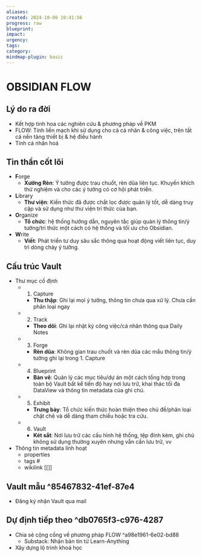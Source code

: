 ```yaml
---
aliases: 
created: 2024-10-06 10:41:56
progress: raw
blueprint: 
impact: 
urgency: 
tags: 
category: 
mindmap-plugin: basic
---
```


# OBSIDIAN FLOW

## Lý do ra đời
- Kết hợp tinh hoa các nghiên cứu & phương pháp về PKM
- FLOW: Tính liền mạch khi sử dụng cho cả cá nhân & công việc, trên tất cả nền tảng thiết bị & hệ điều hành
- Tính cá nhân hoá

## Tin thần cốt lõi
- **F**orge
	- **Xưởng Rèn**: Ý tưởng được trau chuốt, rèn dũa liên tục. Khuyến khích thử nghiệm và cho các ý tưởng có cơ hội phát triển.
- **L**ibrary
	- **Thư viện**: Kiến thức đã được chắt lọc được quản lý tốt, dễ dàng truy cập và sử dụng như thư viện tri thức của bạn.
- **O**rganize
	- **Tổ chức**: hệ thống hướng dẫn, nguyên tắc giúp quản lý thông tin/ý tưởng/tri thức một cách có hệ thống và tối ưu cho Obsidian.
- **W**rite
	- **Viết**: Phát triển tư duy sâu sắc thông qua hoạt động viết liên tục, duy trì dòng chảy ý tưởng.

## Cấu trúc Vault
- Thư mục cố định
	- 1. Capture
		- **Thu thập**: Ghi lại mọi ý tưởng, thông tin chưa qua xử lý. Chưa cần phân loại ngay
	- 2. Track
		- **Theo dõi**: Ghi lại nhật ký công việc/cá nhân thông qua Daily Notes
	- 3. Forge
		- **Rèn dũa**: Không gian trau chuốt và rèn dũa các mẩu thông tin/ý tưởng ghi lại trong 1. Capture
	- 4. Blueprint
		- **Bản vẽ**: Quản lý các mục tiêu/dự án một cách tổng hợp trong toàn bộ Vault bất kể tiến độ hay nơi lưu trữ, khai thác tối đa DataView và thông tin metadata của ghi chú.
	- 5. Exhibit
		- **Trưng bày**: Tổ chức kiến thức hoàn thiện theo chủ đề/phân loại chặt chẽ và dễ dàng tham chiếu hoặc tra cứu.
	- 6. Vault
		- **Két sắt**: Nơi lưu trữ các cấu hình hệ thống, tệp đính kèm, ghi chú không sử dụng thường xuyên nhưng vẫn cần lưu trữ, vv
- Thông tin metadata linh hoạt
	- properties
	- tags #
	- wikilink [[]]

## Vault mẫu ^85467832-41ef-87e4
- Đăng ký nhận Vault qua mail

## Dự định tiếp theo ^db0765f3-c976-4287
- Chia sẻ cộng cồng về phương pháp FLOW ^a98e1961-6e02-bd88
	- Substack: Nhận bản tin từ Learn-Anything
- Xây dựng lộ trình khoá học